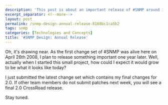 ```yaml
---
description: 'This post is about an important release of #SNMP around its first anniversary.'
excerpt_separator: <!--more-->
layout: post
permalink: /snmp-design-annual-release-8168bc1ca5b2
tags: snmp
categories: [Technologies and Concepts]
title: '#SNMP Design: Annual Release'
---
```

Oh, it's drawing near. As the first change set of #SNMP was alive here on April 26th 2008, I plan to release something important one year later. Well, actually when I started this small project, how could I expect it would grow to be what it looks like today?

I just submitted the latest change set which contains my final changes for 2.0. If other team members do not submit patches next week, you will see a final 2.0 CrossRoad release.

Stay tuned.
<!--more-->